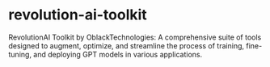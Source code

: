 # revolution-ai-toolkit
RevolutionAI Toolkit by OblackTechnologies: A comprehensive suite of tools designed to augment, optimize, and streamline the process of training, fine-tuning, and deploying GPT models in various applications.
